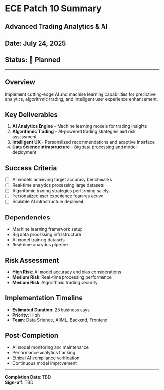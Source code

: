 # ECE Patch 10 Summary
## Advanced Trading Analytics & AI
## Date: July 24, 2025
## Status: 🚀 Planned

---

## Overview
Implement cutting-edge AI and machine learning capabilities for predictive analytics, algorithmic trading, and intelligent user experience enhancement.

## Key Deliverables
1. **AI Analytics Engine** - Machine learning models for trading insights
2. **Algorithmic Trading** - AI-powered trading strategies and risk assessment
3. **Intelligent UX** - Personalized recommendations and adaptive interface
4. **Data Science Infrastructure** - Big data processing and model deployment

## Success Criteria
- [ ] AI models achieving target accuracy benchmarks
- [ ] Real-time analytics processing large datasets
- [ ] Algorithmic trading strategies performing safely
- [ ] Personalized user experience features active
- [ ] Scalable AI infrastructure deployed

## Dependencies
- Machine learning framework setup
- Big data processing infrastructure
- AI model training datasets
- Real-time analytics pipeline

## Risk Assessment
- **High Risk**: AI model accuracy and bias considerations
- **Medium Risk**: Real-time processing performance
- **Medium Risk**: Algorithmic trading security

## Implementation Timeline
- **Estimated Duration**: 25 business days
- **Priority**: High
- **Team**: Data Science, AI/ML, Backend, Frontend

## Post-Completion
- AI model monitoring and maintenance
- Performance analytics tracking
- Ethical AI compliance verification
- Continuous model improvement

---

**Completion Date**: TBD  
**Sign-off**: TBD
